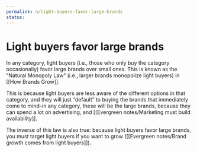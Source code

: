 ```yaml
---
permalink: n/light-buyers-favor-large-brands
status: 
---
```

# Light buyers favor large brands

In any category, light buyers (i.e., those who only buy the category occasionally) favor large brands over small ones. This is known as the “Natural Monopoly Law” (i.e., larger brands monopolize light buyers) in [[How Brands Grow]].

This is because light buyers are less aware of the different options in that category, and they will just “default” to buying the brands that immediately come to mind–in any category, these will be the large brands, because they can spend a lot on advertising, and [[Evergreen notes/Marketing must build availability]].

The inverse of this law is also true: because light buyers favor large brands, you must target light buyers if you want to grow ([[Evergreen notes/Brand growth comes from light buyers]]).
